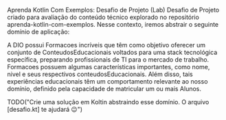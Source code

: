 Aprenda Kotlin Com Exemplos: Desafio de Projeto (Lab)
Desafio de Projeto criado para avaliação do conteúdo técnico explorado no repositório aprenda-kotlin-com-exemplos. Nesse contexto, iremos abstrair o seguinte domínio de aplicação:

A DIO possui Formacoes incríveis que têm como objetivo oferecer um conjunto de ConteudosEducacionais voltados para uma stack tecnológica específica, preparando profissionais de TI para o mercado de trabalho. Formacoes possuem algumas características importantes, como nome, nivel e seus respectivos conteudosEducacionais. Além disso, tais experiências educacionais têm um comportamento relevante ao nosso domínio, definido pela capacidade de matricular um ou mais Alunos.

TODO("Crie uma solução em Koltin abstraindo esse domínio. O arquivo [desafio.kt] te ajudará 😉")
